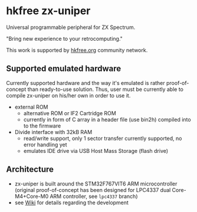 # hkfree zx-uniper

Universal programmable peripheral for ZX Spectrum.

"Bring new experience to your retrocomputing."

This work is supported by [hkfree.org](http://www.hkfree.org) community network.

## Supported emulated hardware

Currently supported hardware and the way it's emulated is rather proof-of-concept than ready-to-use solution. Thus, user must be currently able to compile zx-uniper on his/her own in order to use it.

* external ROM
  * alternative ROM or IF2 Cartridge ROM
  * currently in form of C array in a header file (use bin2h) compiled into to the firmware
* Divide interface with 32kB RAM
  * read/write support, only 1 sector transfer currently supported, no error handling yet
  * emulates IDE drive via USB Host Mass Storage (flash drive)

## Architecture

* zx-uniper is built around the STM32F767VIT6 ARM microcontroller (original proof-of-concept has been designed for LPC4337 dual Core-M4+Core-M0 ARM controller, see `lpc4337` branch)
* see [Wiki](https://github.com/pavkriz/zx-uniper/wiki) for details regarding the development
